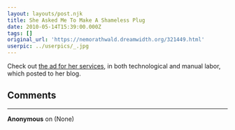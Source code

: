 ```yaml
---
layout: layouts/post.njk
title: She Asked Me To Make A Shameless Plug
date: 2010-05-14T15:39:00.000Z
tags: []
original_url: 'https://nemorathwald.dreamwidth.org/321449.html'
userpic: ../userpics/_.jpg
---
```

Check out [the ad for her services](http://le-bebna-kamni.livejournal.com/49307.html), in both technological and manual labor, which posted to her blog.

## Comments

---

**Anonymous** on (None)

